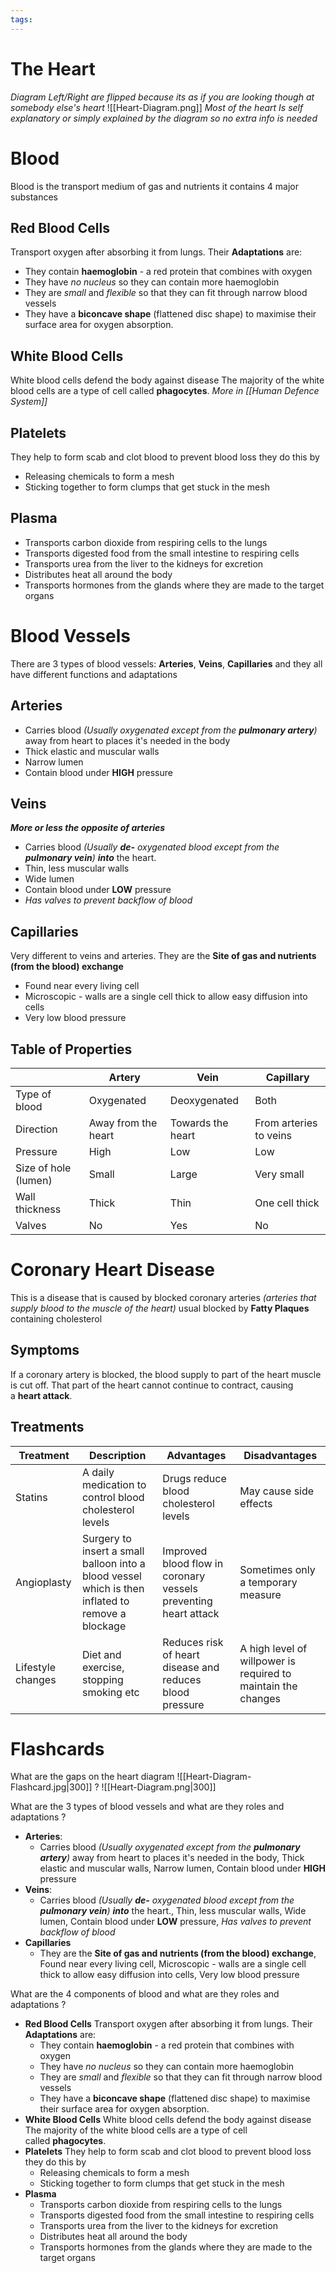 ```yaml
---
tags:
---
```

# The Heart
*Diagram Left/Right are flipped because its as if you are looking though at somebody else's heart*
![[Heart-Diagram.png]]
*Most of the heart Is self explanatory or simply explained by the diagram so no extra info is needed*

# Blood
Blood is the transport medium of gas and nutrients it contains 4 major substances
## Red Blood Cells
Transport oxygen after absorbing it from lungs. Their **Adaptations** are:
- They contain **haemoglobin** - a red protein that combines with oxygen
- They have *no nucleus* so they can contain more haemoglobin
- They are *small* and *flexible* so that they can fit through narrow blood vessels
- They have a **biconcave shape** (flattened disc shape) to maximise their surface area for oxygen absorption.
## White Blood Cells
White blood cells defend the body against disease
The majority of the white blood cells are a type of cell called **phagocytes**.
*More in [[Human Defence System]]*
## Platelets
They help to form scab and clot blood to prevent blood loss they do this by
- Releasing chemicals to form a mesh
- Sticking together to form clumps that get stuck in the mesh
## Plasma
- Transports carbon dioxide from respiring cells to the lungs
- Transports digested food from the small intestine to respiring cells
- Transports urea from the liver to the kidneys for excretion
- Distributes heat all around the body
- Transports hormones from the glands where they are made to the target organs
# Blood Vessels
There are 3 types of blood vessels: **Arteries**, **Veins**, **Capillaries** and they all have different functions and adaptations
## Arteries
- Carries blood *(Usually oxygenated except from the **pulmonary artery**)* away from heart to places it's needed in the body
- Thick elastic and muscular walls
- Narrow lumen
- Contain blood under **HIGH** pressure
## Veins
***More or less the opposite of arteries***
- Carries blood *(Usually **de-** oxygenated blood except from the **pulmonary vein**)* ***into*** the heart.
- Thin, less muscular walls
- Wide lumen
- Contain blood under **LOW** pressure
- *Has valves to prevent backflow of blood*
## Capillaries
Very different to veins and arteries. They are the **Site of gas and nutrients (from the blood) exchange**
- Found near every living cell
- Microscopic - walls are a single cell thick to allow easy diffusion into cells
- Very low blood pressure
## Table of Properties
||Artery|Vein|Capillary|
|---|---|---|---|
|Type of blood|Oxygenated|Deoxygenated|Both|
|Direction|Away from the heart|Towards the heart|From arteries to veins|
|Pressure|High|Low|Low|
|Size of hole (lumen)|Small|Large|Very small|
|Wall thickness|Thick|Thin|One cell thick|
|Valves|No|Yes|No|

# Coronary Heart Disease
This is a disease that is caused by blocked coronary arteries *(arteries that supply blood to the muscle of the heart)* usual blocked by **Fatty Plaques** containing cholesterol
## Symptoms
If a coronary artery is blocked, the blood supply to part of the heart muscle is cut off. That part of the heart cannot continue to contract, causing a **heart attack**.
## Treatments
| Treatment         | Description                                                                                       | Advantages                                                      | Disadvantages                                                 |
| ----------------- | ------------------------------------------------------------------------------------------------- | --------------------------------------------------------------- | ------------------------------------------------------------- |
| Statins           | A daily medication to control blood cholesterol levels                                            | Drugs reduce blood cholesterol levels                           | May cause side effects                                        |
| Angioplasty       | Surgery to insert a small balloon into a blood vessel which is then inflated to remove a blockage | Improved blood flow in coronary vessels preventing heart attack | Sometimes only a temporary measure                            |
| Lifestyle changes | Diet and exercise, stopping smoking etc                                                           | Reduces risk of heart disease and reduces blood pressure        | A high level of willpower is required to maintain the changes |
# Flashcards 

What are the gaps on the heart diagram
![[Heart-Diagram-Flashcard.jpg|300]]
?
![[Heart-Diagram.png|300]] 

What are the 3 types of blood vessels and what are they roles and adaptations
?
- **Arteries**: 
	- Carries blood *(Usually oxygenated except from the **pulmonary artery**)* away from heart to places it's needed in the body, Thick elastic and muscular walls, Narrow lumen, Contain blood under **HIGH** pressure
- **Veins**: 
	- Carries blood *(Usually **de-** oxygenated blood except from the **pulmonary vein**)* ***into*** the heart., Thin, less muscular walls, Wide lumen, Contain blood under **LOW** pressure, *Has valves to prevent backflow of blood*
- **Capillaries**
	- They are the **Site of gas and nutrients (from the blood) exchange**, Found near every living cell, Microscopic - walls are a single cell thick to allow easy diffusion into cells, Very low blood pressure 

What are the 4 components of blood and what are they roles and adaptations
?
- **Red Blood Cells**
		Transport oxygen after absorbing it from lungs. Their **Adaptations** are:
	- They contain **haemoglobin** - a red protein that combines with oxygen
	- They have *no nucleus* so they can contain more haemoglobin
	- They are *small* and *flexible* so that they can fit through narrow blood vessels
	- They have a **biconcave shape** (flattened disc shape) to maximise their surface area for oxygen absorption.
- **White Blood Cells**
		White blood cells defend the body against disease
		The majority of the white blood cells are a type of cell called **phagocytes**.
- **Platelets**
		They help to form scab and clot blood to prevent blood loss they do this by
	- Releasing chemicals to form a mesh
	- Sticking together to form clumps that get stuck in the mesh
- **Plasma**
	- Transports carbon dioxide from respiring cells to the lungs
	- Transports digested food from the small intestine to respiring cells
	- Transports urea from the liver to the kidneys for excretion
	- Distributes heat all around the body
	- Transports hormones from the glands where they are made to the target organs 